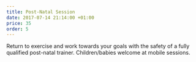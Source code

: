```yaml
---
title: Post-Natal Session
date: 2017-07-14 21:14:00 +01:00
price: 35
order: 5
---
```


Return to exercise and work towards your goals with the safety of a fully qualified post-natal trainer. Children/babies welcome at mobile sessions.